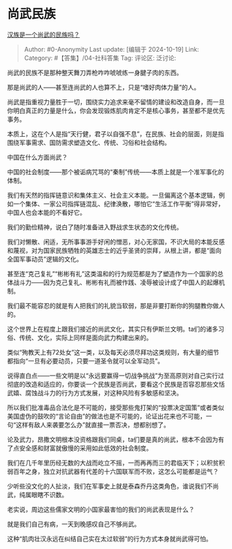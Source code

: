 # 尚武民族
[汉族是一个尚武的民族吗？](https://www.zhihu.com/question/22013738/answer/9239073280)

> Author: #0-Anonymity
> Last update: [编辑于 2024-10-19]
> Link:
> Category: #【答集】/04-社科答集 
> Tag: 
> 评论区:
> 泛讨论:

尚武的民族不是那种整天舞刀弄枪咋咋唬唬练一身腱子肉的东西。

那是尚武的人——甚至连尚武的人也算不上，只是“嗜好肉体力量”的人。

尚武是指重视力量胜于一切，围绕实力追求来毫不留情的建设和改造自身，而一旦你明白真正的力量是什么，你会发现锻炼肌肉肯定不是核心事务，甚至都不是优先事务。

本质上，这在个人是指“天行健，君子以自强不息”，在民族、社会的层面，则是指围绕军事需求、国防需求塑造文化、传统、习俗和社会结构。

中国在什么方面尚武？

中国的社会制度——那个被诟病咒骂的“秦制”传统——本质上就是一个准军事化的体制。

我们有天然的指挥链意识和集体主义、社会主义本能。一旦偏离这个基本逻辑，例如一个集体、一家公司指挥链混乱、纪律涣散，哪怕它“生活工作平衡”得非常好，中国人也会本能的不看好它。

我们的勤俭精神，说白了随时准备进入野战求生状态的文化传统。

我们对懒散、闲适，无所事事游手好闲的憎恶，对心无家国，不识大局的本能反感和蔑视，对为国家民族牺牲的英雄志士的近乎圣贤的崇拜，从根上讲，都是“面向全国军事动员”逻辑的文化。

甚至连“克己复礼”“彬彬有礼”这类温和的行为规范都是为了塑造作为一个国家的总体战斗力——因为克己复礼、彬彬有礼而被作践、凌辱被设计成了中国人的起爆机制。

我们最不能容忍的就是有人把我们的礼貌当软弱，那是非要打断你的狗腿教你做人的。

这个世界上在程度上跟我们接近的尚武文化，其实只有伊斯兰文明。ta们的诸多习俗、传统、文化，实际上同样是面向武力构建出来的。

类似“殉教天上有72处女”这一类，以及每天必须尽拜功这类规则，有大量的细节都指向“一旦有必要动员，只要一道圣令就可以全军动员”。

说得直白点——一些文明是以“永远要赢得一切战争挑战”为至高原则对自己实行过彻底的改造和适应的，你要谈一个民族是否尚武，要看这个民族是否容忍那些文恬武嬉、腐蚀战斗力的行为方式发展，对这种风险有多敏感和坚决。

所以我们批准毒品合法化是不可能的，接受那些鬼打架的“投票决定国策”或者类似美国虚伪的鼓吹的“言论自由”的做法也是不可能的，论证出花来也不可能，一句“这样有敌人来袭要怎么办”就直接一票否决，想都别想了。

论及武力，昂撒文明根本没资格跟我们同桌，ta们要是真的尚武，根本不会因为有了点安全感和财富就傲慢的采用如此低效的社会制度。

我们在几千年里历经无数的大战而屹立不摇，一而再再而三的君临天下；以积贫积弱百年之身，独立对抗武器有代差的十六国联军而不败，这怎么可能都是运气？

少听些没文化的人扯淡，我们在军事史上就是泰森乔丹这类角色，谁说我们不尚武，纯属眼瞎不识数。

老实说，周边这些儒家文明的小国家最害怕的我们的尚武表现是什么？

就是我们自己有病，一天到晚感叹自己不够尚武。

这种“肌肉壮汉永远在纠结自己实在太过软弱”的行为方式本身就尚武得可怕。